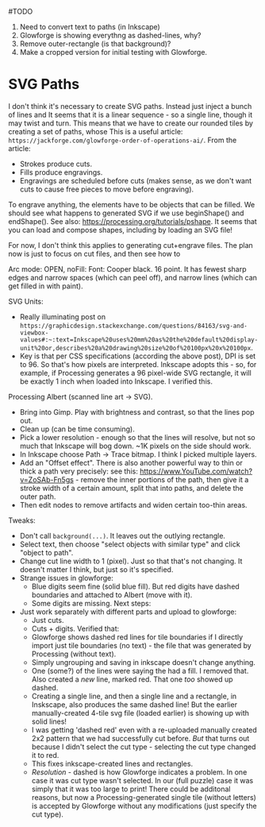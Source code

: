 #TODO
1. Need to convert text to paths (in Inkscape)
2. Glowforge is showing everythng as dashed-lines, why?
3. Remove outer-rectangle (is that background)?
4. Make a cropped version for initial testing with Glowforge.

# SVG Paths
I don't think it's necessary to create SVG paths. Instead just inject a bunch of lines and 
It seems that it is a linear sequence - so a single line, though it
may twist and turn. This means that we have to create our rounded tiles by
creating a set of paths, whose
This is a useful article: `https://jackforge.com/glowforge-order-of-operations-ai/`. From the article:
- Strokes produce cuts.
- Fills produce engravings.
- Engravings are scheduled before cuts (makes sense, as we don't want cuts to cause free pieces to move before engraving).

To engrave anything, the elements have to be objects that can be filled. We should see what happens to generated SVG if we use beginShape() and endShape().
See also: https://processing.org/tutorials/pshape. It seems that you can load and compose shapes, including by loading an SVG file!

For now, I don't think this applies to generating cut+engrave files. The plan now is just to focus on cut files, and then see how to 


Arc mode: OPEN, noFill:
Font: Cooper black. 16 point. It has fewest sharp edges and narrow spaces (which can peel off), and narrow lines (which can get filled in with paint).


SVG Units:
- Really illuminating post on `https://graphicdesign.stackexchange.com/questions/84163/svg-and-viewbox-values#:~:text=Inkscape%20uses%20mm%20as%20the%20default%20display-unit%20or,describes%20a%20drawing%20size%20of%20100px%20x%20100px`.
- Key is that per CSS specifications (according the above post), DPI is
  set to 96. So that's how pixels are interpreted. Inkscape adopts this - so,
  for example, if Processing generates a 96 pixel-wide SVG rectangle, it will
  be exactly 1 inch when loaded into Inkscape. I verified this.


Processing Albert (scanned line art -> SVG).
- Bring into Gimp. Play with brightness and contrast, so that the lines pop out.
- Clean up (can be time consuming).
- Pick a lower resolution - enough so that the lines will resolve, but not
  so much that Inkscape will bog down. ~1K pixels on the side should work.
- In Inkscape choose Path -> Trace bitmap. I think I picked multiple layers.
- Add an "Offset effect". There is also another powerful way to thin or thick 
  a path very precisely: see this: https://www.YouTube.com/watch?v=ZoSAb-Fn5gs -  remove the inner portions of the path, then give it a stroke width of a
  certain amount, split that into paths, and delete the outer path.
- Then edit nodes to remove artifacts and widen certain too-thin areas.

Tweaks:
- Don't call `background(...)`. It leaves out the outlying rectangle.
- Select text, then choose "select objects with similar type" and click "object to path".
- Change cut line width to 1 (pixel). Just so that that's not changing. It doesn't matter I think, but just so it's specified.
- Strange issues in glowforge:
    - Blue digits seem fine (solid blue fill). But red digits have dashed
	boundaries and attached to Albert (move with it).
	- Some digits are missing.
Next steps:
- Just work separately with different parts and upload to glowforge:
    - Just cuts.
    - Cuts + digits.
Verified that:
    - Glowforge shows dashed red lines for tile boundaries if I directly import
      just tile boundaries (no text) - the file that was generated by Processing
      (without text).
    - Simply ungrouping and saving in inkscape doesn't change anything.
    - One (some?) of the lines were saying the had a fill. I removed that. Also created a *new* line, marked red. That one *too* showed up dashed.
    - Creating a single line, and then a single line and a rectangle, in Inskscape, also produces the same dashed line! But the earlier manually-created 4-tile
    svg file (loaded earlier) is showing up with solid lines!
    - I was getting 'dashed red' even with a re-uploaded manually created 2x2
    pattern that we had successfully cut before. *But* that turns out because
    I didn't select the cut type - selecting the cut type changed it to red.
    - This fixes inkscape-created lines and rectangles.
    - *Resolution* - dashed is how Glowforge indicates a problem. In one case
      it was cut type wasn't selected. In our (full puzzle) case it was
      simply that it was too large to print! There could be additonal reasons,
      but now a Processing-generated single tile (without letters) is accepted
      by Glowforge without any modifications (just specify the cut type).
